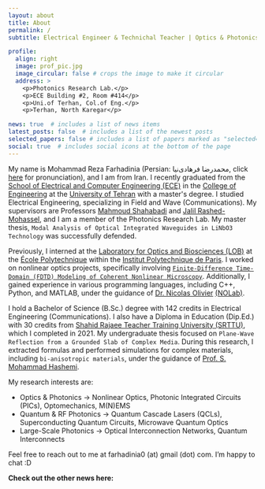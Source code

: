 ```yaml
---
layout: about
title: About
permalink: /
subtitle: Electrical Engineer & Technichal Teacher | Optics & Photonics Researcher

profile:
  align: right
  image: prof_pic.jpg
  image_circular: false # crops the image to make it circular
  address: >
    <p>Photonics Research Lab.</p>
    <p>ECE Building #2, Room #414</p>
    <p>Uni.of Terhan, Col.of Eng.</p>
    <p>Terhan, North Karegar</p>

news: true  # includes a list of news items
latest_posts: false  # includes a list of the newest posts
selected_papers: false # includes a list of papers marked as "selected={true}"
social: true  # includes social icons at the bottom of the page
---
```

 My name is Mohammad Reza Farhadinia (Persian: محمدرضا فرهادی‌نیا, click [here](https://www.nameshouts.com/names/all-languages/pronounce-mohammad-reza-farhadi-nia) for pronunciation), and I am from Iran.  I recently graduated from the [School of Electrical and Computer Engineering (ECE)](https://ece.ut.ac.ir/en) in the [College of Engineering](https://eng.ut.ac.ir/en) at the [University of Tehran](https://ut.ac.ir/en) with a master's degree. I studied Electrical Engineering, specializing in Field and Wave (Communications). My supervisors are Professors [Mahmoud Shahabadi](https://www.researchgate.net/profile/Mahmoud-Shahabadi) and [Jalil Rashed-Mohassel](https://scholar.google.com/citations?user=lAox-pUAAAAJ&hl=en), and I am a member of the Photonics Research Lab. My master thesis, `Modal Analysis of Optical Integrated Waveguides in LiNbO3 Technology` was successfully defended.

Previously, I interned at the [Laboratory for Optics and Biosciences (LOB)](https://portail.polytechnique.edu/lob/en) at the [École Polytechnique](https://www.polytechnique.edu/en) within the [Institut Polytechnique de Paris](https://www.ip-paris.fr/en). I worked on nonlinear optics projects, specifically involving [`Finite-Difference Time-Domain (FDTD) Modeling of Coherent Nonlinear Microscopy`](https://lob.ip-paris.fr/sites/lob/files/Stages-Th%C3%A8ses/FDTD_modeling_of_coherent_multiphoton_microscopy-Nicolas_OLIVIER-LOB-Palaiseau.pdf). Additionally, I gained experience in various programming languages, including C++, Python, and MATLAB, under the guidance of [Dr. Nicolas Olivier](https://scholar.google.com/citations?user=1Ro9PnQAAAAJ&hl=en) [(NOLab)](https://nolab.github.io/Webpage/alumni.html).

I hold a Bachelor of Science (B.Sc.) degree with 142 credits in Electrical Engineering (Communications). I also have a Diploma in Education (Dip.Ed.) with 30 credits from [Shahid Rajaee Teacher Training University (SRTTU)](https://www.sru.ac.ir/en/), which I completed in 2021. My undergraduate thesis focused on `Plane-Wave Reflection from a Grounded Slab of Complex Media`. During this research, I extracted formulas and performed simulations for complex materials, including `bi-anisotropic materials`, under the guidance of [Prof. S. Mohammad Hashemi](https://scholar.google.com/citations?user=SNoTWX8AAAAJ&hl=en).


My research interests are:

- Optics & Photonics -> Nonlinear Optics, Photonic Integrated Circuits (PICs), Optomechanics, M(N)EMS
- Quantum & RF Photonics -> Quantum Cascade Lasers (QCLs), Superconducting Quantum Circuits, Microwave Quantum Optics
- Large-Scale Photonics -> Optical Interconnection Networks, Quantum Interconnects

Feel free to reach out to me at farhadinia0 (at) gmail (dot) com. I’m happy to chat :D

**Check out the other news here:**